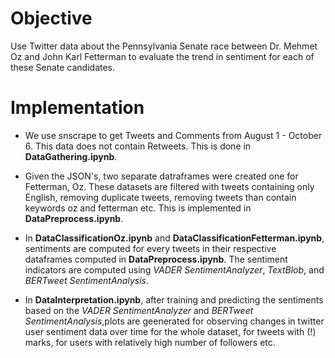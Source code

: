 # Objective

Use Twitter data about the Pennsylvania Senate race between Dr. Mehmet Oz and John Karl Fetterman to evaluate the trend in sentiment for each of these Senate candidates.


# Implementation

- We use snscrape to get Tweets and Comments from August 1 - October 6. This data does not contain Retweets. This is done in **DataGathering.ipynb**.

- Given the JSON's, two separate datraframes were created one for Fetterman, Oz. These datasets are filtered with tweets containing only English, removing duplicate tweets, removing tweets than contain keywords oz and fetterman etc. This is implemented in **DataPreprocess.ipynb**.

- In **DataClassificationOz.ipynb** and **DataClassificationFetterman.ipynb**, sentiments are computed for every tweets in their respective dataframes computed in **DataPreprocess.ipynb**. The sentiment indicators are computed using *VADER SentimentAnalyzer*, *TextBlob*, and *BERTweet SentimentAnalysis*. 

- In **DataInterpretation.ipynb**, after training and predicting the sentiments based on the *VADER SentimentAnalyzer* and *BERTweet SentimentAnalysis*,plots are geenerated for observing changes in twitter user sentiment data over time for the whole dataset,  for tweets with (!) marks, for users with relatively high number of followers etc. 
